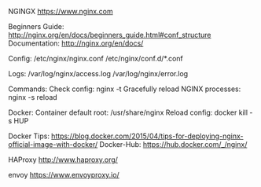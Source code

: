 NGINGX
https://www.nginx.com

Beginners Guide: http://nginx.org/en/docs/beginners_guide.html#conf_structure
Documentation: http://nginx.org/en/docs/

Config:
/etc/nginx/nginx.conf
/etc/nginx/conf.d/*.conf



Logs:
/var/log/nginx/access.log
/var/log/nginx/error.log

Commands:
Check config: nginx -t
Gracefully reload NGINX processes: nginx -s reload

Docker:
Container default root: /usr/share/nginx
Reload config: docker kill -s HUP <container name>

Docker Tips: https://blog.docker.com/2015/04/tips-for-deploying-nginx-official-image-with-docker/
Docker-Hub: https://hub.docker.com/_/nginx/


HAProxy
http://www.haproxy.org/


envoy
https://www.envoyproxy.io/
